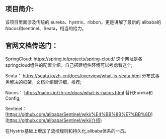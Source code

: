 ## 项目简介:

该项目里面涉及传统的 eureka、hystrix、ribbon，更是讲解了最新的 alibaba的 Nacos和sentinel、Seata，相当的给力。

## 官网文档传送门：

SpringCloud: https://spring.io/projects/spring-cloud/ 这个网址是各springcloud组件的配置介绍，自己搭建组件环境可以考虑看这个;

Seata： https://seata.io/zh-cn/docs/overview/what-is-seata.html 分布式事务解决的框架，文档介绍很详细，推荐;

Nacos： https://nacos.io/zh-cn/docs/what-is-nacos.html 替代Eureka和Config;

Sentinel：[https://github.com/alibaba/Sentinel/wiki/%E4%BB%8B%E7%BB%8D](https://github.com/alibaba/Sentinel/wiki/介绍)

在Hystrix基础上增加了流控规则和持久化,alibaba体系的一员。









